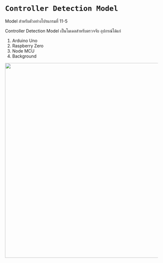 
# `Controller Detection Model`
Model สำหรับตัวอย่างโปรแกรมที่ 11-5

Controller Detection Model เป็นโมเดลสำหรับตรวจจับ อุปกรณ์ได้แก่
1) Arduino Uno
2) Raspberry Zero
3) Node MCU
4) Background
<img src="https://github.com/YutthapoomTh/ControllerModel/assets/76672890/58d982a3-27b4-4a59-9c1e-18c79f68a80f" width="640"/>


